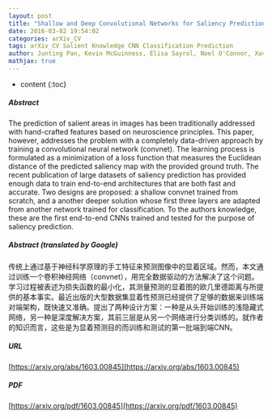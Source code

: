 ```yaml
---
layout: post
title: "Shallow and Deep Convolutional Networks for Saliency Prediction"
date: 2016-03-02 19:54:02
categories: arXiv_CV
tags: arXiv_CV Salient Knowledge CNN Classification Prediction
author: Junting Pan, Kevin McGuinness, Elisa Sayrol, Noel O'Connor, Xavier Giro-i-Nieto
mathjax: true
---
```


* content
{:toc}

##### Abstract
The prediction of salient areas in images has been traditionally addressed with hand-crafted features based on neuroscience principles. This paper, however, addresses the problem with a completely data-driven approach by training a convolutional neural network (convnet). The learning process is formulated as a minimization of a loss function that measures the Euclidean distance of the predicted saliency map with the provided ground truth. The recent publication of large datasets of saliency prediction has provided enough data to train end-to-end architectures that are both fast and accurate. Two designs are proposed: a shallow convnet trained from scratch, and a another deeper solution whose first three layers are adapted from another network trained for classification. To the authors knowledge, these are the first end-to-end CNNs trained and tested for the purpose of saliency prediction.

##### Abstract (translated by Google)
传统上通过基于神经科学原理的手工特征来预测图像中的显着区域。然而，本文通过训练一个卷积神经网络（convnet），用完全数据驱动的方法解决了这个问题。学习过程被表述为损失函数的最小化，其测量预测的显着图的欧几里德距离与所提供的基本事实。最近出版的大型数据集显着性预测已经提供了足够的数据来训练端对端架构，既快速又准确。提出了两种设计方案：一种是从头开始训练的浅隐藏式网络，另一种是深度解决方案，其前三层是从另一个网络进行分类训练的。就作者的知识而言，这些是为显着预测目的而训练和测试的第一批端到端CNN。

##### URL
[https://arxiv.org/abs/1603.00845](https://arxiv.org/abs/1603.00845)

##### PDF
[https://arxiv.org/pdf/1603.00845](https://arxiv.org/pdf/1603.00845)

